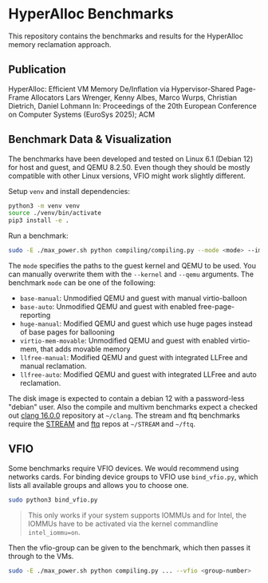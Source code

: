 # HyperAlloc Benchmarks

This repository contains the benchmarks and results for the HyperAlloc memory reclamation approach.

## Publication

HyperAlloc: Efficient VM Memory De/Inflation via Hypervisor-Shared Page-Frame Allocators
Lars Wrenger, Kenny Albes, Marco Wurps, Christian Dietrich, Daniel Lohmann
In: Proceedings of the 20th European Conference on Computer Systems (EuroSys 2025); ACM

## Benchmark Data & Visualization

The benchmarks have been developed and tested on Linux 6.1 (Debian 12) for host and guest, and QEMU 8.2.50.
Even though they should be mostly compatible with other Linux versions, VFIO might work slightly different.

Setup `venv` and install dependencies:

```sh
python3 -m venv venv
source ./venv/bin/activate
pip3 install -e .
```

Run a benchmark:

```sh
sudo -E ./max_power.sh python compiling/compiling.py --mode <mode> --img <path/to/disk.qcow2> -c 8 -m 8
```

The `mode` specifies the paths to the guest kernel and QEMU to be used. You can manually overwrite them with the `--kernel` and `--qemu` arguments.
The benchmark `mode` can be one of the following:
- `base-manual`: Unmodified QEMU and guest with manual virtio-balloon
- `base-auto`: Unmodified QEMU and guest with enabled free-page-reporting
- `huge-manual`: Modified QEMU and guest which use huge pages instead of base pages for ballooning
- `virtio-mem-movable`: Unmodified QEMU and guest with enabled virtio-mem, that adds movable memory
- `llfree-manual`: Modified QEMU and guest with integrated LLFree and manual reclamation.
- `llfree-auto`: Modified QEMU and guest with integrated LLFree and auto reclamation.

The disk image is expected to contain a debian 12 with a password-less "debian" user.
Also the compile and multivm benchmarks expect a checked out [clang 16.0.0](https://releases.llvm.org/) repository at `~/clang`.
The stream and ftq benchmarks require the [STREAM]() and [ftq]() repos at `~/STREAM` and `~/ftq`.


## VFIO

Some benchmarks require VFIO devices.
We would recommend using networks cards.
For binding device groups to VFIO use `bind_vfio.py`, which lists all available groups and allows you to choose one.

```sh
sudo python3 bind_vfio.py
```

> This only works if your system supports IOMMUs and for Intel, the IOMMUs have to be activated via the kernel commandline `intel_iommu=on`.

Then the vfio-group can be given to the benchmark, which then passes it through to the VMs.

```sh
sudo -E ./max_power.sh python compiling.py ... --vfio <group-number>
```
